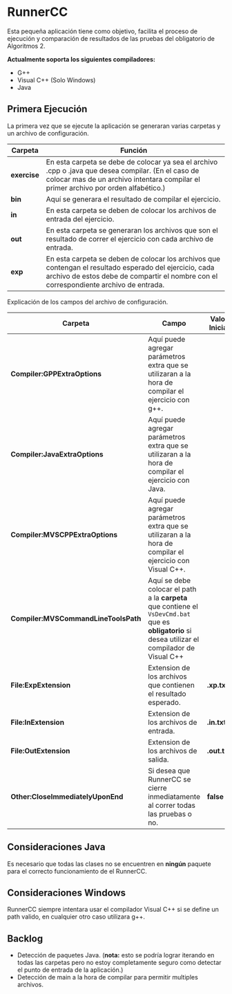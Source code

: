 # RunnerCC

Esta pequeña aplicación tiene como objetivo, facilita el proceso de ejecución y comparación de resultados de las pruebas del obligatorio de Algoritmos 2.

**Actualmente soporta los siguientes compiladores:**

* G++
* Visual C++ (Solo Windows)
* Java

## Primera Ejecución

La primera vez que se ejecute la aplicación se generaran varias carpetas y un archivo de configuración.

Carpeta | Función
------- | -------
**exercise**|En esta carpeta se debe de colocar ya sea el archivo .cpp o .java que desea compilar. (En el caso de colocar mas de un archivo intentara compilar el primer archivo por orden alfabético.)
**bin**|Aquí se generara el resultado de compilar el ejercicio.
**in**|En esta carpeta se deben de colocar los archivos de entrada del ejercicio.
**out**| En esta carpeta se generaran los archivos que son el resultado de correr el ejercicio con cada archivo de entrada.
**exp**|En esta carpeta se deben de colocar los archivos que contengan el resultado esperado del ejercicio, cada archivo de estos debe de compartir el nombre con el correspondiente archivo de entrada.

Explicación de los campos del archivo de configuración.

Carpeta | Campo | Valor Inicial | Ejemplo
------- | ------- | ------- | -------
**Compiler:GPPExtraOptions**|Aquí puede agregar parámetros extra que se utilizaran a la hora de compilar el ejercicio con g++. || ```-std=c++17 -lstdc++fs```
**Compiler:JavaExtraOptions**|Aquí puede agregar parámetros extra que se utilizaran a la hora de compilar el ejercicio con Java.|| ```-O -depend```
**Compiler:MVSCPPExtraOptions**|Aquí puede agregar parámetros extra que se utilizaran a la hora de compilar el ejercicio con Visual C++.|| ```-std=c++17 -lstdc++fs```
**Compiler:MVSCommandLineToolsPath**|Aquí se debe colocar el path a la **carpeta** que contiene el ```VsDevCmd.bat``` que es **obligatorio** si desea utilizar el compilador de Visual C++ ||```C:\Program Files (x86)\Microsoft Visual Studio\2019\Enterprise\Common7\Tools\```
**File:ExpExtension**|Extension de los archivos que contienen el resultado esperado.|**.xp.txt**|
**File:InExtension**|Extension de los archivos de entrada.|**.in.txt**|
**File:OutExtension**|Extension de los archivos de salida.|**.out.txt**|
**Other:CloseImmediatelyUponEnd**|Si desea que RunnerCC se cierre inmediatamente al correr todas las pruebas o no.|**false**| ```false``` O ```true```

## Consideraciones Java

Es necesario que todas las clases no se encuentren en **ningún** paquete para el correcto funcionamiento de el RunnerCC.

## Consideraciones Windows

RunnerCC siempre intentara usar el compilador Visual C++ si se define un path valido, en cualquier otro caso utilizara g++.

## Backlog

* Detección de paquetes Java. (**nota:** esto se podría lograr iterando en todas las carpetas pero no estoy completamente seguro como detectar el punto de entrada de la aplicación.)
* Detección de main a la hora de compilar para permitir multiples archivos.
